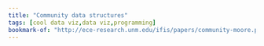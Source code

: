 ```yaml
---
title: "Community data structures"
tags: [cool data viz,data viz,programming]
bookmark-of: "http://ece-research.unm.edu/ifis/papers/community-moore.pdf"
---
```

